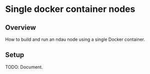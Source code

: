 # Single docker container nodes

## Overview

How to build and run an ndau node using a single Docker container.

## Setup

TODO: Document.
